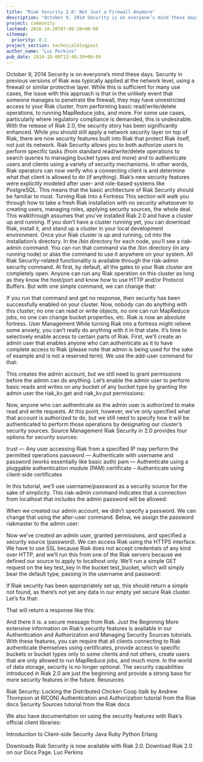 ```yaml
---
title: "Riak Security 2.0: Not Just a Firewall Anymore"
description: "October 9, 2014 Security is on everyone’s mind these days. Security in previous versions of Riak was typically applied at the network level, using a firewall or similar protective layer. While this is sufficient for many use cases, the issue with this approach is that in the unlikely event that s"
project: community
lastmod: 2016-10-20T07:09:20+00:00
sitemap:
  priority: 0.2
project_section: technicalblogpost
author_name: "Luc Perkins"
pub_date: 2014-10-09T13:40:39+00:00
---
```

October 9, 2014
Security is on everyone’s mind these days. Security in previous versions of Riak was typically applied at the network level, using a firewall or similar protective layer. While this is sufficient for many use cases, the issue with this approach is that in the unlikely event that someone manages to penetrate the firewall, they may have unrestricted access to your Riak cluster, from performing basic read/write/delete operations, to running MapReduce jobs, and more. For some use cases, particularly where regulatory compliance is demanded, this is undesirable.
With the release of Riak 2.0, the security story has been significantly enhanced. While you should still apply a network security layer on top of Riak, there are now security features built into Riak that protect Riak itself, not just its network. Riak Security allows you to both authorize users to perform specific tasks (from standard read/write/delete operations to search queries to managing bucket types and more) and to authenticate users and clients using a variety of security mechanisms. In other words, Riak operators can now verify who a connecting client is and determine what that client is allowed to do (if anything).
Riak’s new security features were explicitly modeled after user- and role-based systems like PostgreSQL. This means that the basic architecture of Riak Security should be familiar to most.
Turning Riak Into a Fortress
This section will walk you through how to take a fresh Riak installation with no security whatsoever to creating users, managing roles, applying security sources, the whole deal.
This walkthrough assumes that you’ve installed Riak 2.0 and have a cluster up and running. If you don’t have a cluster running yet, you can download Riak, install it, and stand up a cluster in your local development environment.
Once your Riak cluster is up and running, cd into the installation’s directory. In the /bin directory for each node, you’ll see a riak-admin command. You can run that command via the /bin directory (in any running node) or alias the command to use it anywhere on your system. All Riak Security-related functionality is available through the riak-admin security command.
At first, by default, all the gates to your Riak cluster are completely open. Anyone can run any Riak operation on this cluster as long as they know the host/port and know how to use HTTP and/or Protocol Buffers. But with one simple command, we can change that:

If you run that command and get no response, then security has been successfully enabled on your cluster. Now, nobody can do anything with this cluster; no one can read or write objects, no one can run MapReduce jobs, no one can change bucket properties, etc. Riak is now an absolute fortress.
User Management
While turning Riak into a fortress might relieve some anxiety, you can’t really do anything with it in that state. It’s time to selectively enable access to certain parts of Riak.
First, we’ll create an admin user that enables anyone who can authenticate as it to have complete access to Riak (please note that admin is being used for the sake of example and is not a reserved term). We use the add-user command for that:

This creates the admin account, but we still need to grant permissions before the admin can do anything. Let’s enable the admin user to perform basic reads and writes on any bucket of any bucket type by granting the admin user the riak\_kv.get and riak\_kv.put permissions:

Now, anyone who can authenticate as the admin user is authorized to make read and write requests.
At this point, however, we’ve only specified what that account is authorized to do, but we still need to specify how it will be authenticated to perform those operations by designating our cluster’s security sources.
Source Management
Riak Security in 2.0 provides four options for security sources:

trust — Any user accessing Riak from a specified IP may perform the permitted operations
password — Authenticate with username and password (works essentially like basic auth)
pam — Authenticate using a pluggable authentication module (PAM)
certificate – Authenticate using client-side certificates

In this tutorial, we’ll use username/password as a security source for the sake of simplicity. This riak-admin command indicates that a connection from localhost that includes the admin password will be allowed:

When we created our admin account, we didn’t specify a password. We can change that using the alter-user command. Below, we assign the password riakmaster to the admin user:

Now we’ve created an admin user, granted permissions, and specified a security source (password). We can access Riak using the HTTPS interface. We have to use SSL because Riak does not accept credentials of any kind over HTTP, and we’ll run this from one of the Riak servers because we defined our source to apply to localhost only.
We’ll run a simple GET request on the key test\_key in the bucket test\_bucket, which will simply bear the default type, passing in the username and password:

If Riak security has been appropriately set up, this should return a simple not found, as there’s not yet any data in our empty yet secure Riak cluster. Let’s fix that:

That will return a response like this:

And there it is: a secure message from Riak.
Just the Beginning
More extensive information on Riak’s security features is available in our Authentication and Authorization and Managing Security Sources tutorials. With these features, you can require that all clients connecting to Riak authenticate themselves using certificates, provide access to specific buckets or bucket types only to some clients and not others, create users that are only allowed to run MapReduce jobs, and much more.
In the world of data storage, security is no longer optional. The security capabilities introduced in Riak 2.0 are just the beginning and provide a strong base for more security features in the future.
Resources

Riak Security: Locking the Distributed Chicken Coop (talk by Andrew Thompson at RICON)
Authentication and Authorization tutorial from the Riak docs
Security Sources tutorial from the Riak docs

We also have documentation on using the security features with Riak’s official client libraries:

Introduction to Client-side Security
Java
Ruby
Python
Erlang

Downloads
Riak Security is now available with Riak 2.0. Download Riak 2.0 on our Docs Page.
Luc Perkins
